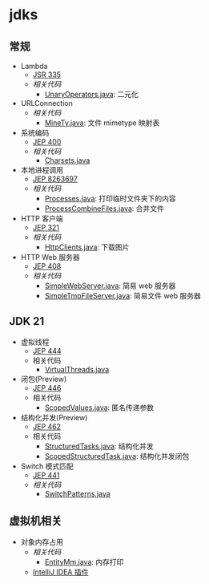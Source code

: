 # jdks

## 常规

- Lambda
    - [JSR 335](https://cr.openjdk.org/~dlsmith/jsr335/jsr335-0.6.2/index.html)
    - _相关代码_
        - [UnaryOperators.java](src/main/java/com/pancc/learn/jdks/function/UnaryOperators.java): 二元化
- URLConnection
    - _相关代码_
        - [MineTy.java](src/main/java/com/pancc/learn/jdks/web/MineTy.java): 文件 mimetype 映射表
- 系统编码
    - [JEP 400](https://openjdk.org/jeps/400)
    - _相关代码_
        - [Charsets.java](src/main/java/com/pancc/learn/jdks/platform/Charsets.java)
- 本地进程调用
    - [JEP 8263697](https://openjdk.org/jeps/8263697)
    - _相关代码_
        - [Processes.java](src/main/java/com/pancc/learn/jdks/platform/Processes.java): 打印临时文件夹下的内容
        - [ProcessCombineFiles.java](src/main/java/com/pancc/learn/jdks/platform/ProcessCombineFiles.java): 合并文件
- HTTP 客户端
    - [JEP 321](https://openjdk.org/jeps/321)
    - _相关代码_
        - [HttpClients.java](src/main/java/com/pancc/learn/jdks/web/HttpClients.java): 下载图片
- HTTP Web 服务器
    - [JEP 408](https://openjdk.org/jeps/408)
    - _相关代码_
        - [SimpleWebServer.java](src/main/java/com/pancc/learn/jdks/web/SimpleWebServer.java): 简易 web 服务器
        - [SimpleTmpFileServer.java](src/main/java/com/pancc/learn/jdks/web/SimpleTmpFileServer.java): 简易文件 web 服务器

## JDK 21

- 虚拟线程
    - [JEP 444](https://openjdk.org/jeps/444)
    - 相关代码
        - [VirtualThreads.java](src/main/java/com/pancc/learn/jdks/concurrent/VirtualThreads.java)
- 闭包\(Preview)
    - [JEP 446](https://openjdk.org/jeps/446)
    - 相关代码
        - [ScopedValues.java](src/main/java/com/pancc/learn/jdks/concurrent/ScopedValues.java): 匿名传递参数
- 结构化并发\(Preview)
    - [JEP 462](https://openjdk.org/jeps/462)
    - 相关代码
        - [StructuredTasks.java](src/main/java/com/pancc/learn/jdks/concurrent/StructuredTasks.java): 结构化并发
        - [ScopedStructuredTask.java](src/main/java/com/pancc/learn/jdks/concurrent/ScopedStructuredTask.java): 结构化并发闭包
- Switch 模式匹配
    - [JEP 441](https://openjdk.org/jeps/441)
    - _相关代码_
        - [SwitchPatterns.java](src/main/java/com/pancc/learn/jdks/switchs/SwitchPatterns.java)

## 虚拟机相关

- 对象内存占用
    - _相关代码_
        - [EntityMm.java](src/main/java/com/pancc/learn/jdks/vm/EntityMm.java): 内存打印
    - [IntelliJ IDEA 插件](https://plugins.jetbrains.com/plugin/10953-jol-java-object-layout)
